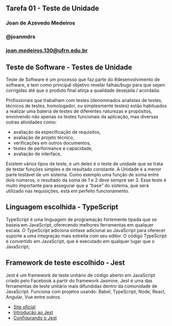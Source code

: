 ## Tarefa 01 - Teste de Unidade
### Joan de Azevedo Medeiros
### @joanmdrs
### joan.medeiros.130@ufrn.edu.br

## Teste de Software - Testes de Unidade 

Teste de Software é um processo que faz parte do #desenvolvimento de software, e tem como principal objetivo revelar falhas/bugs para que sejam corrigidas até que o produto final atinja a qualidade desejada / acordada.


Profissionais que trabalham com testes (denominados analistas de testes, técnicos de testes, homologador, ou simplesmente testes) estão habituados a realizar uma bateria de testes de diferentes naturezas e propósitos, envolvendo não apenas os testes funcionais da aplicação, mas diversas outras atividades como:

- avaliação da especificação de requisitos,
- avaliação de projeto técnico,
- verificações em outros documentos,
- testes de performance e capacidade,
- avaliação de interface,

Existem vários tipos de teste, e um deles é o teste de unidade que se trata de testar funções simples e de resultado constante. A Unidade é a menor parte testável de um sistema. Como exemplo uma função de soma entre dois números, o resultado da soma de 1 e 2 deve sempre ser 3. Esse teste é muito importante para assegurar que a “base” do sistema, que será utilizado nas requisições, está em perfeito funcionamento.

## Linguagem escolhida - TypeScript

TypeScript é uma linguagem de programação fortemente tipada que se baseia em JavaScript, oferecendo melhores ferramentas em qualquer escala. O TypeScript adiciona sintaxe adicional ao JavaScript para oferecer suporte a uma integração mais estreita com seu editor. O código TypeScript é convertido em JavaScript, que é executado em qualquer lugar que o JavaScript;

## Framework de teste escolhido - Jest

Jest é um framework de teste unitário de código aberto em JavaScript criado pelo Facebook a partir do framework Jasmine. Jest é uma das ferramentas de teste unitário mais difundidas dentro da comunidade de JavaScript. Funciona com projetos usando: Babel, TypeScript, Node, React, Angular, Vue entre outros.

* [Site oficial](https://jestjs.io/pt-BR/)
* [Introdução ao Jest](https://jestjs.io/pt-BR/docs/getting-started)
* [Configurando o Jest](https://jestjs.io/docs/configuration)